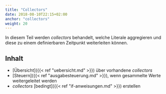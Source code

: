 ```yaml
---
title: "Collectors"
date: 2018-08-10T22:15+02:00
anchor: "collectors"
weight: 20
---
```


In diesem Teil werden _collectors_ behandelt, welche Literale aggregieren und diese zu einem definierbaren Zeitpunkt weiterleiten können.

## Inhalt

- [Übersicht]({{< ref "uebersicht.md" >}}) über vorhandene _collectors_
- [Steuern]({{< ref
  "ausgabesteuerung.md" >}}), wenn gesammelte Werte weitergeleitet werden
- _collectors_ [bedingt]({{< ref "if-anweisungen.md" >}}) erstellen
